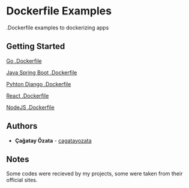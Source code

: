 # Dockerfile Examples

.Dockerfile examples to dockerizing apps

## Getting Started

[Go .Dockerfile](https://github.com/cagatayozata/dockerfile_examples/tree/master/Go "Go .Dockerfile") 

[Java Spring Boot .Dockerfile ](https://github.com/cagatayozata/dockerfile_examples/tree/master/JavaSpringBoot "Java Spring Boot .Dockerfile ")

[Pyhton Django .Dockerfile](https://github.com/cagatayozata/dockerfile_examples/tree/master/PyhtonDjango "Pyhton Django .Dockerfile")

[React .Dockerfile](https://github.com/cagatayozata/dockerfile_examples/tree/master/React "React .Dockerfile") 

[NodeJS .Dockerfile](https://github.com/cagatayozata/dockerfile_examples/tree/master/nodeJS "NodeJS .Dockerfile") 

## Authors

* **Çağatay Özata** - [cagatayozata](https://github.com/cagatayozata)

## Notes

Some codes were recieved by my projects, some were taken from their official sites.

